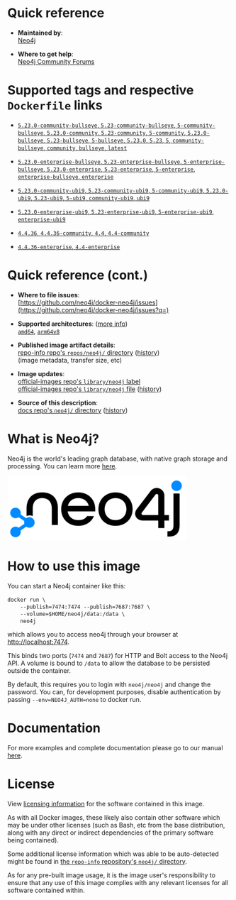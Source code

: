 <!--

********************************************************************************

WARNING:

    DO NOT EDIT "neo4j/README.md"

    IT IS AUTO-GENERATED

    (from the other files in "neo4j/" combined with a set of templates)

********************************************************************************

-->

# Quick reference

-	**Maintained by**:  
	[Neo4j](https://github.com/neo4j/docker-neo4j)

-	**Where to get help**:  
	[Neo4j Community Forums](https://community.neo4j.com)

# Supported tags and respective `Dockerfile` links

-	[`5.23.0-community-bullseye`, `5.23-community-bullseye`, `5-community-bullseye`, `5.23.0-community`, `5.23-community`, `5-community`, `5.23.0-bullseye`, `5.23-bullseye`, `5-bullseye`, `5.23.0`, `5.23`, `5`, `community-bullseye`, `community`, `bullseye`, `latest`](https://github.com/neo4j/docker-neo4j-publish/blob/8e55c5a5629327d318a63703f4f4f361c97c6293/5.23.0/bullseye/community/Dockerfile)

-	[`5.23.0-enterprise-bullseye`, `5.23-enterprise-bullseye`, `5-enterprise-bullseye`, `5.23.0-enterprise`, `5.23-enterprise`, `5-enterprise`, `enterprise-bullseye`, `enterprise`](https://github.com/neo4j/docker-neo4j-publish/blob/8e55c5a5629327d318a63703f4f4f361c97c6293/5.23.0/bullseye/enterprise/Dockerfile)

-	[`5.23.0-community-ubi9`, `5.23-community-ubi9`, `5-community-ubi9`, `5.23.0-ubi9`, `5.23-ubi9`, `5-ubi9`, `community-ubi9`, `ubi9`](https://github.com/neo4j/docker-neo4j-publish/blob/8e55c5a5629327d318a63703f4f4f361c97c6293/5.23.0/ubi9/community/Dockerfile)

-	[`5.23.0-enterprise-ubi9`, `5.23-enterprise-ubi9`, `5-enterprise-ubi9`, `enterprise-ubi9`](https://github.com/neo4j/docker-neo4j-publish/blob/8e55c5a5629327d318a63703f4f4f361c97c6293/5.23.0/ubi9/enterprise/Dockerfile)

-	[`4.4.36`, `4.4.36-community`, `4.4`, `4.4-community`](https://github.com/neo4j/docker-neo4j-publish/blob/865c130fa68c9fe5ce60d35351d3fafad6da6b4b/4.4.36/bullseye/community/Dockerfile)

-	[`4.4.36-enterprise`, `4.4-enterprise`](https://github.com/neo4j/docker-neo4j-publish/blob/865c130fa68c9fe5ce60d35351d3fafad6da6b4b/4.4.36/bullseye/enterprise/Dockerfile)

# Quick reference (cont.)

-	**Where to file issues**:  
	[https://github.com/neo4j/docker-neo4j/issues](https://github.com/neo4j/docker-neo4j/issues?q=)

-	**Supported architectures**: ([more info](https://github.com/docker-library/official-images#architectures-other-than-amd64))  
	[`amd64`](https://hub.docker.com/r/amd64/neo4j/), [`arm64v8`](https://hub.docker.com/r/arm64v8/neo4j/)

-	**Published image artifact details**:  
	[repo-info repo's `repos/neo4j/` directory](https://github.com/docker-library/repo-info/blob/master/repos/neo4j) ([history](https://github.com/docker-library/repo-info/commits/master/repos/neo4j))  
	(image metadata, transfer size, etc)

-	**Image updates**:  
	[official-images repo's `library/neo4j` label](https://github.com/docker-library/official-images/issues?q=label%3Alibrary%2Fneo4j)  
	[official-images repo's `library/neo4j` file](https://github.com/docker-library/official-images/blob/master/library/neo4j) ([history](https://github.com/docker-library/official-images/commits/master/library/neo4j))

-	**Source of this description**:  
	[docs repo's `neo4j/` directory](https://github.com/docker-library/docs/tree/master/neo4j) ([history](https://github.com/docker-library/docs/commits/master/neo4j))

# What is Neo4j?

Neo4j is the world's leading graph database, with native graph storage and processing. You can learn more [here](http://neo4j.com/developer).

![logo](https://raw.githubusercontent.com/docker-library/docs/56823e63d5b6dd7ddbb9d5d3c4a8947778055d8e/neo4j/logo.png)

# How to use this image

You can start a Neo4j container like this:

```console
docker run \
    --publish=7474:7474 --publish=7687:7687 \
    --volume=$HOME/neo4j/data:/data \
    neo4j
```

which allows you to access neo4j through your browser at [http://localhost:7474](http://localhost:7474).

This binds two ports (`7474` and `7687`) for HTTP and Bolt access to the Neo4j API. A volume is bound to `/data` to allow the database to be persisted outside the container.

By default, this requires you to login with `neo4j/neo4j` and change the password. You can, for development purposes, disable authentication by passing `--env=NEO4J_AUTH=none` to docker run.

# Documentation

For more examples and complete documentation please go to our manual [here](http://neo4j.com/docs/operations-manual/current/deployment/single-instance/docker/).

# License

View [licensing information](https://neo4j.com/licensing) for the software contained in this image.

As with all Docker images, these likely also contain other software which may be under other licenses (such as Bash, etc from the base distribution, along with any direct or indirect dependencies of the primary software being contained).

Some additional license information which was able to be auto-detected might be found in [the `repo-info` repository's `neo4j/` directory](https://github.com/docker-library/repo-info/tree/master/repos/neo4j).

As for any pre-built image usage, it is the image user's responsibility to ensure that any use of this image complies with any relevant licenses for all software contained within.
